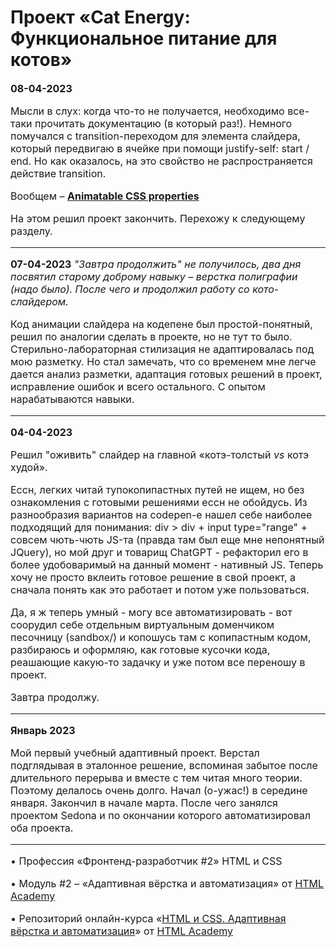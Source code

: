 
# Проект «Cat Energy: Функциональное питание для котов»

 
<font  size=3>**08-04-2023**

<font  size=3>Мысли в слух: когда что-то не получается, необходимо все-таки прочитать документацию (в который раз!). Немного помучался с transition-переходом для элемента слайдера, который передвигаю в ячейке при помощи justify-self: start / end. Но как оказалось, на это свойство не распространяется действие transition.

Вообщем – [**Animatable CSS properties**](https://developer.mozilla.org/en-US/docs/Web/CSS/CSS_animated_properties)

На этом решил проект закончить. Перехожу к следующему разделу.

***

<font  size=3>**07-04-2023**
*"Завтра продолжить" не получилось, два дня посвятил старому доброму навыку – верстка полиграфии (надо было). После чего и продолжил работу со кото-слайдером.* 

<font  size=3>Код анимации слайдера на кодепене был простой-понятный, решил по аналогии сделать в проекте, но не тут то было. Стерильно-лабораторная стилизация не адаптировалась под мою разметку. Но стал замечать, что со временем мне легче дается анализ разметки, адаптация готовых решений в проект, исправление ошибок  и всего остального. С опытом нарабатываются навыки.

***

<font  size=3>**04-04-2023**

<font  size=3>Решил "оживить" слайдер на главной «котэ-толстый *vs* котэ худой».

<font  size=3>Ессн, легких читай тупокопипастных путей не ищем, но без ознакомления с готовыми решениями ессн не обойдусь. Из разнообразия вариантов на codepen-е нашел себе наиболее подходящий для понимания: div > div + input type="range" + совсем чють-чють JS-та (правда там был еще мне непонятный JQuery), но мой друг и товарищ ChatGPT - рефакторил его в более удобоваримый на данный момент - нативный JS. Теперь хочу не просто вклеить готовое решение в свой проект, а сначала понять как это работает и потом уже пользоваться.

<font  size=3>Да, я ж теперь умный - могу все автоматизировать - вот соорудил себе отдельным виртуальным доменчиком песочницу (sandbox/) и копошусь там с копипастным кодом, разбираюсь и оформляю, как готовые кусочки кода, реашающие какую-то задачку и уже потом все переношу в проект.

<font  size=3>Завтра продолжу.

***

<font  size=3>**Январь 2023**

<font  size=3>Мой первый учебный адаптивный проект. Верстал подглядывая в эталонное решение, вспоминая забытое после длительного перерыва и вместе с тем читая много теории. Поэтому делалось очень долго. Начал (о-ужас!) в середине января. Закончил в начале марта. После чего занялся проектом Sedona и по окончании которого автоматизировал оба проекта.

 ---
 

• Профессия «Фронтенд-разработчик #2» HTML и CSS
 

• Модуль #2 – «Адаптивная вёрстка и автоматизация» от [HTML Academy](https://htmlacademy.ru)

  

• Репозиторий онлайн-курса «[HTML и CSS. Адаптивная вёрстка и автоматизация](https://github.com/htmlacademy-adaptive)» от [HTML Academy](https://htmlacademy.ru)
